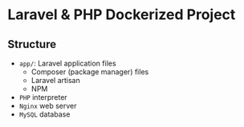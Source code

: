 # Laravel & PHP Dockerized Project

## Structure

- `app/`: Laravel application files
  - Composer (package manager) files
  - Laravel artisan
  - NPM
- `PHP` interpreter
- `Nginx` web server
- `MySQL` database
